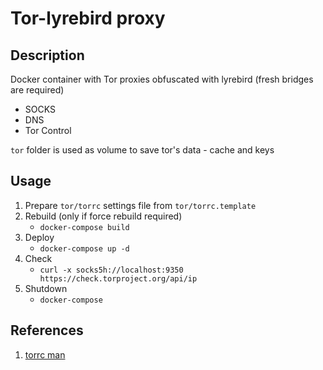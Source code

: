# Tor-lyrebird proxy
## Description
Docker container with Tor proxies obfuscated with lyrebird (fresh bridges are required)
- SOCKS
- DNS
- Tor Control

`tor` folder is used as volume to save tor's data - cache and keys

## Usage
1. Prepare `tor/torrc` settings file from `tor/torrc.template`
2. Rebuild (only if force rebuild required)
    - `docker-compose build`
3. Deploy
    - `docker-compose up -d`
4. Check
    - `curl -x socks5h://localhost:9350 https://check.torproject.org/api/ip`
4. Shutdown
    - `docker-compose`

## References
1. [torrc man](https://manpages.debian.org/jessie/tor/torrc.5)
